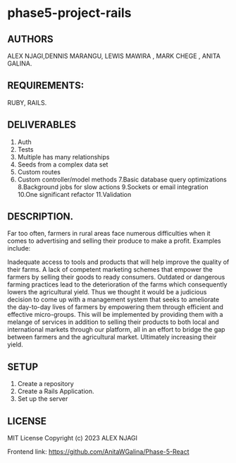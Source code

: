 # phase5-project-rails


## AUTHORS
ALEX NJAGI,DENNIS MARANGU, LEWIS MAWIRA , MARK CHEGE , ANITA GALINA.

## REQUIREMENTS:
RUBY, RAILS.

## DELIVERABLES
1. Auth
2. Tests
3. Multiple has many relationships
4. Seeds from a complex data set
5. Custom routes
6. Custom controller/model methods
7.Basic database query optimizations
8.Background jobs for slow actions
9.Sockets or email integration
10.One significant refactor
11.Validation
   

## DESCRIPTION.
Far too often, farmers in rural areas face numerous difficulties when it comes to advertising and selling their produce to make a profit. Examples include:

Inadequate access to tools and products that will help improve the quality of their farms.
A lack of competent marketing schemes that empower the farmers by selling their goods to ready consumers.
Outdated or dangerous farming practices lead to the deterioration of the farms which consequently lowers the agricultural yield.
Thus we thought it would be a judicious decision to come up with a management system that seeks to ameliorate the day-to-day lives of farmers by empowering them through efficient and effective micro-groups. This will be implemented by providing them with a melange of services in addition to selling their products to both local and international markets through our platform, all in an effort to bridge the gap between farmers and the agricultural market. Ultimately increasing their yield.

## SETUP
1. Create a repository
2. Create a Rails Application.
3. Set up the server

## LICENSE
MIT License Copyright (c) 2023 ALEX NJAGI

Frontend link: https://github.com/AnitaWGalina/Phase-5-React
